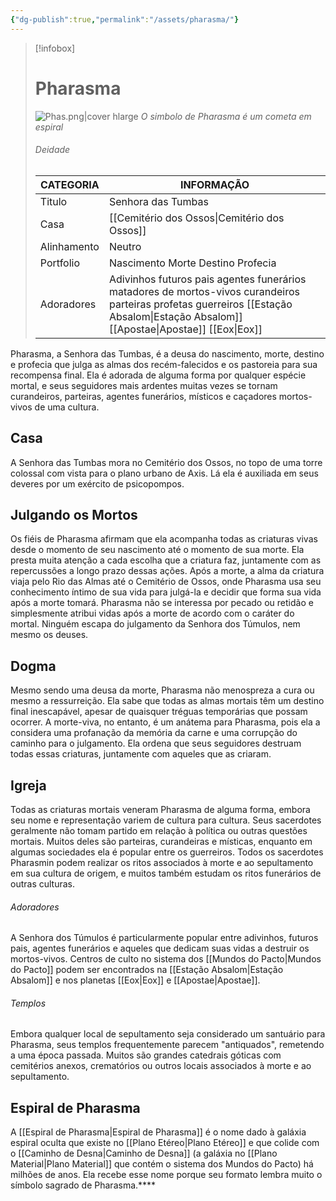 ```yaml
---
{"dg-publish":true,"permalink":"/assets/pharasma/"}
---
```


> [!infobox]
> # Pharasma
> ![Phas.png|cover hlarge](/img/user/Assets/Imagens/Divindade/Phas.png)  *O simbolo de Pharasma é um cometa em espiral*
> ###### Deidade
> | CATEGORIA | INFORMAÇÃO |
> | ---- | ---- |
> | Titulo | Senhora das Tumbas |
> | Casa | [[Cemitério dos Ossos\|Cemitério dos Ossos]] |
> | Alinhamento | Neutro |
> | Portfolio | Nascimento       Morte               Destino              Profecia |
> |Adoradores | Adivinhos          futuros pais            agentes funerários       matadores de mortos-vivos              curandeiros        parteiras        profetas       guerreiros          [[Estação Absalom\|Estação Absalom]]          [[Apostae\|Apostae]]             [[Eox\|Eox]] |

Pharasma, a Senhora das Tumbas, é a deusa do nascimento, morte, destino e profecia que julga as almas dos recém-falecidos e os pastoreia para sua recompensa final. Ela é adorada de alguma forma por qualquer espécie mortal, e seus seguidores mais ardentes muitas vezes se tornam curandeiros, parteiras, agentes funerários, místicos e caçadores mortos-vivos de uma cultura. 

Casa
---
A Senhora das Tumbas mora no Cemitério dos Ossos, no topo de uma torre colossal com vista para o plano urbano de Axis. Lá ela é auxiliada em seus deveres por um exército de psicopompos.

Julgando os Mortos
---
Os fiéis de Pharasma afirmam que ela acompanha todas as criaturas vivas desde o momento de seu nascimento até o momento de sua morte. Ela presta muita atenção a cada escolha que a criatura faz, juntamente com as repercussões a longo prazo dessas ações. Após a morte, a alma da criatura viaja pelo Rio das Almas até o Cemitério de Ossos, onde Pharasma usa seu conhecimento íntimo de sua vida para julgá-la e decidir que forma sua vida após a morte tomará. Pharasma não se interessa por pecado ou retidão e simplesmente atribui vidas após a morte de acordo com o caráter do mortal. Ninguém escapa do julgamento da Senhora dos Túmulos, nem mesmo os deuses.

Dogma
---
Mesmo sendo uma deusa da morte, Pharasma não menospreza a cura ou mesmo a ressurreição. Ela sabe que todas as almas mortais têm um destino final inescapável, apesar de quaisquer tréguas temporárias que possam ocorrer. A morte-viva, no entanto, é um anátema para Pharasma, pois ela a considera uma profanação da memória da carne e uma corrupção do caminho para o julgamento. Ela ordena que seus seguidores destruam todas essas criaturas, juntamente com aqueles que as criaram.

Igreja
---
Todas as criaturas mortais veneram Pharasma de alguma forma, embora seu nome e representação variem de cultura para cultura. Seus sacerdotes geralmente não tomam partido em relação à política ou outras questões mortais. Muitos deles são parteiras, curandeiras e místicas, enquanto em algumas sociedades ela é popular entre os guerreiros. Todos os sacerdotes Pharasmin podem realizar os ritos associados à morte e ao sepultamento em sua cultura de origem, e muitos também estudam os ritos funerários de outras culturas.

###### Adoradores
A Senhora dos Túmulos é particularmente popular entre adivinhos, futuros pais, agentes funerários e aqueles que dedicam suas vidas a destruir os mortos-vivos. Centros de culto no sistema dos [[Mundos do Pacto\|Mundos do Pacto]] podem ser encontrados na [[Estação Absalom\|Estação Absalom]] e nos planetas [[Eox\|Eox]] e [[Apostae\|Apostae]].

###### Templos
Embora qualquer local de sepultamento seja considerado um santuário para Pharasma, seus templos frequentemente parecem "antiquados", remetendo a uma época passada. Muitos são grandes catedrais góticas com cemitérios anexos, crematórios ou outros locais associados à morte e ao sepultamento.

Espiral de Pharasma
---
A [[Espiral de Pharasma\|Espiral de Pharasma]] é o nome dado à galáxia espiral oculta que existe no [[Plano Etéreo\|Plano Etéreo]] e que colide com o [[Caminho de Desna\|Caminho de Desna]] (a galáxia no [[Plano Material\|Plano Material]] que contém o sistema dos Mundos do Pacto) há milhões de anos. Ela recebe esse nome porque seu formato lembra muito o símbolo sagrado de Pharasma.****


